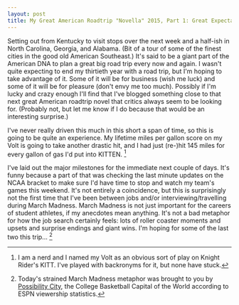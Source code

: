 ```yaml
---
layout: post
title: My Great American Roadtrip "Novella" 2015, Part 1: Great Expectations
---
```


Setting out from Kentucky to visit stops over the next week and a half-ish in North Carolina, Georgia, and Alabama.
(Bit of a tour of some of the finest cities in the good old American Southeast.)
It's said to be a giant part of the American DNA to plan a great big road trip every now and again. I wasn't quite
expecting to end my thirtieth year with a road trip, but I'm hoping to take advantage of it. Some of it will be for
business (wish me luck) and some of it will be for pleasure (don't envy me too much). Possibly if I'm lucky and
crazy enough I'll find that I've blogged something close to that next great American roadtrip novel that critics
always seem to be looking for. (Probably not, but let me know if I do because that would be an interesting surprise.)

I've never really driven this much in this short a span of time, so this is going to be quite an experience. My
lifetime miles per gallon score on my Volt is going to take another drastic hit, and I had just (re-)hit 145 miles for
every gallon of gas I'd put into KITTEN. [^1]

I've laid out the major milestones for the immediate next couple of days. It's funny because a part of that was
checking the last minute updates on the NCAA bracket to make sure I'd have time to stop and watch my team's games
this weekend. It's not entirely a coincidence, but this is surprisingly not the first time that I've been between
jobs and/or interviewing/travelling during March Madness. March Madness is not just important for the careers of
student athletes, if my anecdotes mean anything. It's not a bad metaphor for how the job search certainly feels:
lots of roller coaster moments and upsets and surprise endings and giant wins. I'm hoping for some of the last two
this trip... [^2]

[^1]: I am a nerd and I named my Volt as an obvious sort of play on Knight Rider's KITT. I've played with backronyms for it, but none have stuck.

[^2]: Today's strained March Madness metaphor was brought to you by [Possibility City](http://www.possibilitycity.com/), the College Basketball Capital of the World according to ESPN viewership statistics.
